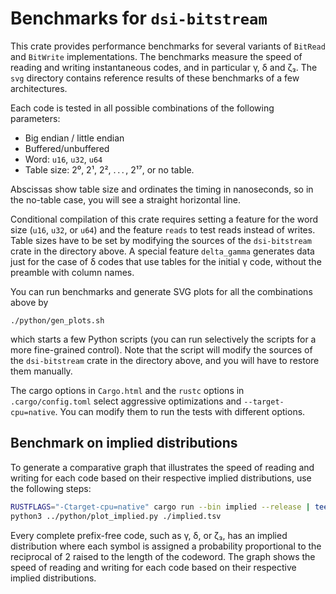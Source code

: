 # Benchmarks for `dsi-bitstream`

This crate provides performance benchmarks for several variants of
`BitRead` and `BitWrite` implementations. The benchmarks measure the speed
of reading and writing instantaneous codes, and in particular γ, δ
and ζ₃. The `svg` directory contains reference results of these benchmarks of a
few architectures.

Each code is tested in all possible combinations of the following parameters:

- Big endian / little endian
- Buffered/unbuffered
- Word: `u16`, `u32`, `u64`
- Table size: 2⁰, 2¹, 2², . . . , 2¹⁷, or no table.

Abscissas show table size and ordinates the timing in nanoseconds, so in
the no-table case, you will see a straight horizontal line.

Conditional compilation of this crate requires setting a feature for the word size
(`u16`, `u32`, or `u64`) and the feature `reads` to test reads
instead of writes. Table sizes have to be set by modifying the sources of the
`dsi-bitstream` crate in the directory above. A special feature `delta_gamma`
generates data just for the case of δ codes that use tables for the initial
γ code, without the preamble with column names.

You can run benchmarks and generate SVG plots for all the combinations above by

```shell
./python/gen_plots.sh
```

which starts a few Python scripts (you can run selectively the scripts
for a more fine-grained control). Note that the script will modify
the sources of the `dsi-bitstream` crate in the directory above, and
you will have to restore them manually.

The cargo options in `Cargo.html` and the `rustc` options in `.cargo/config.toml`
select aggressive optimizations and `--target-cpu=native`. You can modify
them to run the tests with different options.

## Benchmark on implied distributions

To generate a comparative graph that illustrates the speed of reading and
writing for each code based on their respective implied distributions, use the
following steps:

```bash
RUSTFLAGS="-Ctarget-cpu=native" cargo run --bin implied --release | tee implied.tsv
python3 ../python/plot_implied.py ./implied.tsv
```

Every complete prefix-free code, such as γ, δ, or ζ₃, has an implied distribution
where each symbol is assigned a probability proportional to the reciprocal of
2 raised to the length of the codeword. The graph shows the speed of reading
and writing for each code based on their respective implied distributions.

